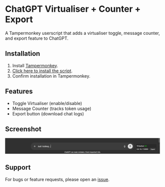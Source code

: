 # ChatGPT Virtualiser + Counter + Export

A Tampermonkey userscript that adds a virtualiser toggle, message counter, and export feature to ChatGPT.

## Installation
1. Install [Tampermonkey](https://www.tampermonkey.net/).
2. [Click here to install the script](https://raw.githubusercontent.com/vasilywarmare/ChatGPT-Virtualiser-Counter-Export/main/ChatGPT-Virtualiser-Counter-Export.user.js).
3. Confirm installation in Tampermonkey.

## Features
- Toggle Virtualiser (enable/disable)
- Message Counter (tracks token usage)
- Export button (download chat logs)

## Screenshot
![Screenshot](Screenshot.png)

## Support
For bugs or feature requests, please open an [issue](https://github.com/vasilywarmare/ChatGPT-Virtualiser-Counter-Export/issues).
